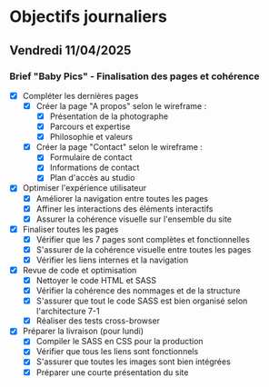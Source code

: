 # Objectifs journaliers

## Vendredi 11/04/2025

### Brief "Baby Pics" - Finalisation des pages et cohérence

- [x] Compléter les dernières pages
  - [x] Créer la page "A propos" selon le wireframe :
    - [x] Présentation de la photographe
    - [x] Parcours et expertise
    - [x] Philosophie et valeurs
  - [x] Créer la page "Contact" selon le wireframe :
    - [x] Formulaire de contact
    - [x] Informations de contact
    - [x] Plan d'accès au studio

- [x] Optimiser l'expérience utilisateur
  - [x] Améliorer la navigation entre toutes les pages
  - [x] Affiner les interactions des éléments interactifs
  - [x] Assurer la cohérence visuelle sur l'ensemble du site

- [x] Finaliser toutes les pages
  - [x] Vérifier que les 7 pages sont complètes et fonctionnelles
  - [x] S'assurer de la cohérence visuelle entre toutes les pages
  - [x] Vérifier les liens internes et la navigation

- [x] Revue de code et optimisation
  - [x] Nettoyer le code HTML et SASS
  - [x] Vérifier la cohérence des nommages et de la structure
  - [x] S'assurer que tout le code SASS est bien organisé selon l'architecture 7-1
  - [x] Réaliser des tests cross-browser

- [x] Préparer la livraison (pour lundi)
  - [x] Compiler le SASS en CSS pour la production
  - [x] Vérifier que tous les liens sont fonctionnels
  - [x] S'assurer que toutes les images sont bien intégrées
  - [x] Préparer une courte présentation du site
